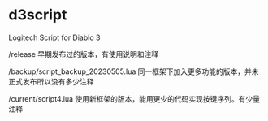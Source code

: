 # d3script
Logitech Script for Diablo 3


/release 早期发布过的版本，有使用说明和注释

/backup/script_backup_20230505.lua 同一框架下加入更多功能的版本，并未正式发布所以没有多少注释

/current/script4.lua 使用新框架的版本，能用更少的代码实现按键序列。有少量注释
